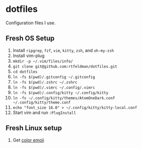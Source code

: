 dotfiles
========

Configuration files I use.

## Fresh OS Setup

1. Install `ripgrep`, `fzf`, `vim`, `kitty`, `zsh`, and `oh-my-zsh`
2. Install vim-plug
3. `mkdir -p ~/.vim/files/info/`
4. `git clone git@github.com:rtfeldman/dotfiles.git`
5. `cd dotfiles`
6. `ln -fs $(pwd)/.gitconfig ~/.gitconfig`
7. `ln -fs $(pwd)/.zshrc ~/.zshrc`
8. `ln -fs $(pwd)/.vimrc ~/.config/.vimrc`
9. `ln -fs $(pwd)/.config/kitty ~/.config/kitty`
10. `ln -fs ~/.config/kitty/themes/AtomOneDark.conf ~/.config/kitty/theme.conf`
11. `echo "font_size 16.0" > ~/.config/kitty/kitty-local.conf`
12. Start vim and run `:PlugInstall`

## Fresh Linux setup

1. Get [color emoji](https://victor.kropp.name/blog/emoji-on-linux/)
